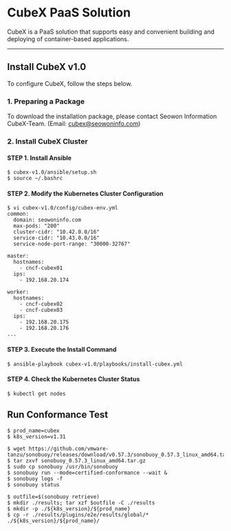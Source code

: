 # CubeX PaaS Solution

CubeX is a PaaS solution that supports easy and convenient building and deploying of container-based applications.

---

## Install CubeX v1.0
To configure CubeX, follow the steps below.

### 1. Preparing a Package
To download the installation package, please contact Seowon Information CubeX-Team. (Email: cubex@seowoninfo.com)

### 2. Install CubeX Cluster

#### STEP 1. Install Ansible
```
$ cubex-v1.0/ansible/setup.sh
$ source ~/.bashrc
```

#### STEP 2. Modify the Kubernetes Cluster Configuration
```
$ vi cubex-v1.0/config/cubex-env.yml
common:
  domain: seowoninfo.com
  max-pods: "200"
  cluster-cidr: "10.42.0.0/16"
  service-cidr: "10.43.0.0/16"
  service-node-port-range: "30000-32767"

master:
  hostnames:
    - cncf-cubex01
  ips:
    - 192.168.20.174

worker:
  hostnames:
    - cncf-cubex02
    - cncf-cubex03
  ips:
    - 192.168.20.175
    - 192.168.20.176
...
```

#### STEP 3. Execute the Install Command
```
$ ansible-playbook cubex-v1.0/playbooks/install-cubex.yml
```

#### STEP 4. Check the Kubernetes Cluster Status
```
$ kubectl get nodes
```

## Run Conformance Test
```
$ prod_name=cubex
$ k8s_version=v1.31

$ wget https://github.com/vmware-tanzu/sonobuoy/releases/download/v0.57.3/sonobuoy_0.57.3_linux_amd64.tar.gz
$ tar zxvf sonobuoy_0.57.3_linux_amd64.tar.gz
$ sudo cp sonobuoy /usr/bin/sonobuoy
$ sonobuoy run --mode=certified-conformance --wait &
$ sonobuoy logs -f
$ sonobuoy status

$ outfile=$(sonobuoy retrieve)
$ mkdir ./results; tar xzf $outfile -C ./results
$ mkdir -p ./${k8s_version}/${prod_name}
$ cp -r ./results/plugins/e2e/results/global/* ./${k8s_version}/${prod_name}/
```
